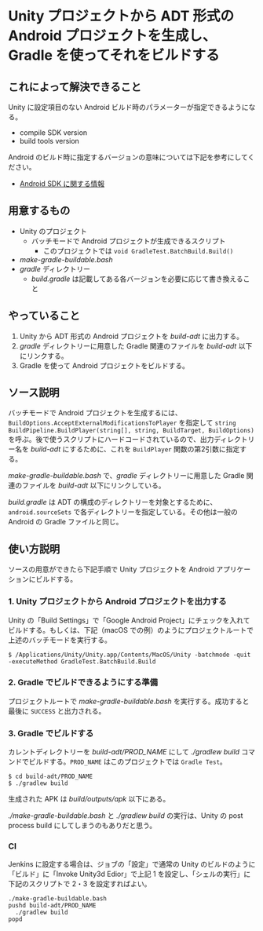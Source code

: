 # Unity プロジェクトから ADT 形式の Android プロジェクトを生成し、Gradle を使ってそれをビルドする

## これによって解決できること

Unity に設定項目のない Android ビルド時のパラメーターが指定できるようになる。

- compile SDK version
- build tools version

Android のビルド時に指定するバージョンの意味については下記を参考にしてください。

- [Android SDK に関する情報](https://sites.google.com/a/klab.com/techinfo/native/android/android-versions)

## 用意するもの

- Unity のプロジェクト
  - バッチモードで Android プロジェクトが生成できるスクリプト
    - このプロジェクトでは `void GradleTest.BatchBuild.Build()`
- _make-gradle-buildable.bash_
- _gradle_ ディレクトリー
  - _build.gradle_ は記載してある各バージョンを必要に応じて書き換えること

## やっていること

1. Unity から ADT 形式の Android プロジェクトを _build-adt_ に出力する。
1. _gradle_ ディレクトリーに用意した Gradle 関連のファイルを _build-adt_ 以下にリンクする。
1. Gradle を使って Android プロジェクトをビルドする。

## ソース説明

バッチモードで Android プロジェクトを生成するには、`BuildOptions.AcceptExternalModificationsToPlayer` を指定して `string BuildPipeline.BuildPlayer(string[], string, BuildTarget, BuildOptions)` を呼ぶ。後で使うスクリプトにハードコードされているので、出力ディレクトリー名を _build-adt_ にするために、これを `BuildPlayer` 関数の第2引数に指定する。

_make-gradle-buildable.bash_ で、_gradle_ ディレクトリーに用意した Gradle 関連のファイルを _build-adt_ 以下にリンクしている。

_build.gradle_ は ADT の構成のディレクトリーを対象とするために、`android.sourceSets` で各ディレクトリーを指定している。その他は一般の Android の Gradle ファイルと同じ。

## 使い方説明

ソースの用意ができたら下記手順で Unity プロジェクトを Android アプリケーションにビルドする。

### 1. Unity プロジェクトから Android プロジェクトを出力する

Unity の「Build Settings」で「Google Android Project」にチェックを入れてビルドする。もしくは、下記（macOS での例）のようにプロジェクトルートで上述のバッチモードを実行する。

```
$ /Applications/Unity/Unity.app/Contents/MacOS/Unity -batchmode -quit -executeMethod GradleTest.BatchBuild.Build
```

### 2. Gradle でビルドできるようにする準備

プロジェクトルートで _make-gradle-buildable.bash_ を実行する。成功すると最後に `SUCCESS` と出力される。

### 3. Gradle でビルドする

カレントディレクトリーを _build-adt/PROD_NAME_ にして _./gradlew build_ コマンドでビルドする。`PROD_NAME` はこのプロジェクトでは `Gradle Test`。

```
$ cd build-adt/PROD_NAME
$ ./gradlew build
```

生成された APK は _build/outputs/apk_ 以下にある。

_./make-gradle-buildable.bash_ と _./gradlew build_ の実行は、Unity の post process build にしてしまうのもありだと思う。

### CI

Jenkins に設定する場合は、ジョブの「設定」で通常の Unity のビルドのように「ビルド」に「Invoke Unity3d Edior」で上記 1 を設定し、「シェルの実行」に下記のスクリプトで 2・3 を設定すればよい。

```
./make-gradle-buildable.bash
pushd build-adt/PROD_NAME
  ./gradlew build
popd
```
